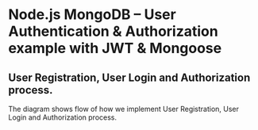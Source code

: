 # Node.js MongoDB – User Authentication & Authorization example with JWT & Mongoose

## User Registration, User Login and Authorization process.
The diagram shows flow of how we implement User Registration, User Login and Authorization process.
